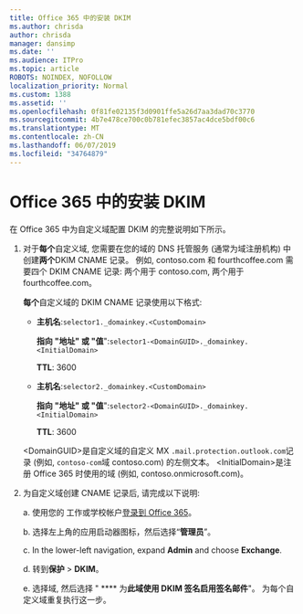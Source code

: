 ```yaml
---
title: Office 365 中的安装 DKIM
ms.author: chrisda
author: chrisda
manager: dansimp
ms.date: ''
ms.audience: ITPro
ms.topic: article
ROBOTS: NOINDEX, NOFOLLOW
localization_priority: Normal
ms.custom: 1388
ms.assetid: ''
ms.openlocfilehash: 0f81fe02135f3d0901ffe5a26d7aa3dad70c3770
ms.sourcegitcommit: 4b7e478ce700c0b781efec3857ac4dce5bdf00c6
ms.translationtype: MT
ms.contentlocale: zh-CN
ms.lasthandoff: 06/07/2019
ms.locfileid: "34764879"
---
```

# <a name="setup-dkim-in-office-365"></a>Office 365 中的安装 DKIM

在 Office 365 中为自定义域配置 DKIM 的完整说明如下[](https://docs.microsoft.com/office365/SecurityCompliance/use-dkim-to-validate-outbound-email#what-you-need-to-do-to-manually-set-up-dkim-in-office-365)所示。

1. 对于**每个**自定义域, 您需要在您的域的 DNS 托管服务 (通常为域注册机构) 中创建**两个**DKIM CNAME 记录。 例如, contoso.com 和 fourthcoffee.com 需要四个 DKIM CNAME 记录: 两个用于 contoso.com, 两个用于 fourthcoffee.com。

   **每个**自定义域的 DKIM CNAME 记录使用以下格式:

   - **主机名**:`selector1._domainkey.<CustomDomain>`

     **指向 "地址" 或 "值**":`selector1-<DomainGUID>._domainkey.<InitialDomain>`

     **TTL**: 3600

   - **主机名**:`selector2._domainkey.<CustomDomain>`

     **指向 "地址" 或 "值**":`selector2-<DomainGUID>._domainkey.<InitialDomain>`

     **TTL**: 3600

   \<DomainGUID\>是自定义域的自定义 MX `.mail.protection.outlook.com`记录 (例如, `contoso-com`域 contoso.com) 的左侧文本。 \<InitialDomain\>是注册 Office 365 时使用的域 (例如, contoso.onmicrosoft.com)。

2. 为自定义域创建 CNAME 记录后, 请完成以下说明:

   a. 使用您的 工作或学校帐户[登录到 Office 365](https://support.office.microsoft.com/article/e9eb7d51-5430-4929-91ab-6157c5a050b4)。

   b. 选择左上角的应用启动器图标，然后选择“**管理员**”。

   c. In the lower-left navigation, expand **Admin** and choose **Exchange**.

   d. 转到**保护** > **DKIM**。

   e. 选择域, 然后选择 " **** 为**此域使用 DKIM 签名启用签名邮件**"。 为每个自定义域重复执行这一步。
